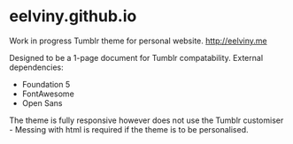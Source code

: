 # eelviny.github.io
Work in progress Tumblr theme for personal website.
http://eelviny.me

Designed to be a 1-page document for Tumblr compatability.
External dependencies:
- Foundation 5
- FontAwesome
- Open Sans

The theme is fully responsive however does not use the Tumblr customiser - Messing with html is required if the theme is to be personalised.
